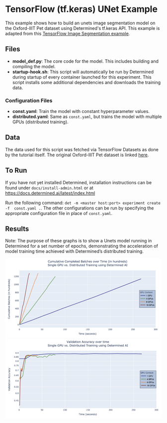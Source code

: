# TensorFlow (tf.keras) UNet Example

This example shows how to build an unets image segmentation model on the
Oxford-IIIT Pet dataset using Determined's tf.keras API. This example is adapted
from this [TensorFlow Image Segmentation example](https://www.tensorflow.org/tutorials/images/segmentation).

## Files

- **model_def.py**: The core code for the model. This includes building and compiling the model.
- **startup-hook.sh**: This script will automatically be run by Determined during startup of every container launched for this experiment. This script installs some additional dependencies and downloads the training data.

### Configuration Files

- **const.yaml**: Train the model with constant hyperparameter values.
- **distributed.yaml**: Same as `const.yaml`, but trains the model with multiple GPUs (distributed training).

## Data

The data used for this script was fetched via TensorFlow Datasets as done by the tutorial itself.
The original Oxford-IIIT Pet dataset is linked [here](https://www.robots.ox.ac.uk/~vgg/data/pets/).

## To Run

If you have not yet installed Determined, installation instructions can be found
under `docs/install-admin.html` or at https://docs.determined.ai/latest/index.html

Run the following command: `det -m <master host:port> experiment create -f 
const.yaml .`. The other configurations can be run by specifying the appropriate
configuration file in place of `const.yaml`.

## Results

Note: The purpose of these graphs is to show a Unets model running in Determined
for a set number of epochs, demonstrating the acceleration of model training time
achieved with Determined’s distributed training.

![Single GPU vs. Distributed Training with Determined AI](Cumulative_Batches.png)
![Single GPU vs. Distributed Training Validation Accuracy](Validation_Accuracy.png)
